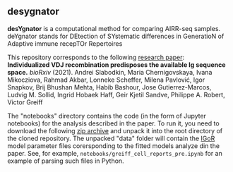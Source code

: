 ## desygnator
__desYgnator__ is a computational method for comparing AIRR-seq samples. deYgnator stands for DEtection of SYstematic differences in GeneratioN of Adaptive immune recepTOr Repertoires


This repository corresponds to the following [research paper](XXlink):  
__Individualized VDJ recombination predisposes the available Ig sequence space.__ _bioRxiv_ (2021). Andrei Slabodkin, Maria Chernigovskaya, Ivana Mikocziova,  Rahmad Akbar, Lonneke Scheffer, Milena Pavlović, Igor Snapkov, Brij Bhushan Mehta, Habib Bashour, Jose Gutierrez-Marcos, Ludvig M. Sollid, Ingrid Hobaek Haff, Geir Kjetil Sandve, Philippe A. Robert, Victor Greiff

The "notebooks" directory contains the code (in the form of Jupyter notebooks) for the analysis described in the paper. 
To run it, you need to download the following [zip archive](https://drive.google.com/file/d/1aJYufQC0xB26vqGa6bFWkN7pNGFh9fhL/) and unpack it into the root directory of the cloned repository. 
The unpacked "data" folder will contain the [IGoR](https://github.com/qmarcou/IGoR) model parameter files corersponding to the fitted models analyze din the paper. See, for example, `notebooks/greiff_cell_reports_pre.ipynb` for an example of parsing such files in Python.


